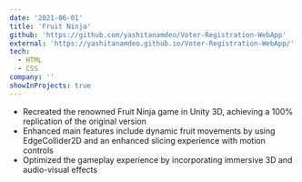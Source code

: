 ```yaml
---
date: '2021-06-01'
title: 'Fruit Ninja'
github: 'https://github.com/yashitanamdeo/Voter-Registration-WebApp'
external: 'https://yashitanamdeo.github.io/Voter-Registration-WebApp/'
tech:
  - HTML
  - CSS
company: ''
showInProjects: true
---
```


- Recreated the renowned Fruit Ninja game in Unity 3D, achieving a 100% replication of the original version
- Enhanced main features include dynamic fruit movements by using EdgeCollider2D and an enhanced slicing
  experience with motion controls
- Optimized the gameplay experience by incorporating immersive 3D and audio-visual effects
